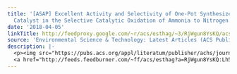 ```yaml
---
title: '[ASAP] Excellent Activity and Selectivity of One-Pot Synthesized Cu–SSZ-13
  Catalyst in the Selective Catalytic Oxidation of Ammonia to Nitrogen'
date: '2018-04-05'
linkTitle: http://feedproxy.google.com/~r/acs/esthag/~3/RjWgun8YsKQ/acs.est.8b00267
source: 'Environmental Science & Technology: Latest Articles (ACS Publications)'
description: |-
  <p><img src="https://pubs.acs.org/appl/literatum/publisher/achs/journals/content/esthag/0/esthag.ahead-of-print/acs.est.8b00267/20180404/images/medium/es-2018-00267p_0006.gif" alt="TOC Graphic"/></p><div><cite>Environmental Science & Technology</cite></div><div>DOI: 10.1021/acs.est.8b00267</div><div class="feedflare">
  <a href="http://feeds.feedburner.com/~ff/acs/esthag?a=RjWgun8YsKQ:Lh5iUC9DHbw:yIl2AUoC8zA"><img src="http://feeds.feedburner.com/~ff/acs/esthag?d=yIl2AUoC8zA" border="0"></img></a>
---
```


